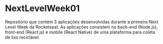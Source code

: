 # NextLevelWeek01
Repositório que contém 3 aplicações desenvolvidas durante a primeira Next Level Week da Rocketseat. As aplicações consistem no back-end (Node.js), front-end (React.js) e mobile (React Native) de uma plataforma para coleta de lixo reciclável.
